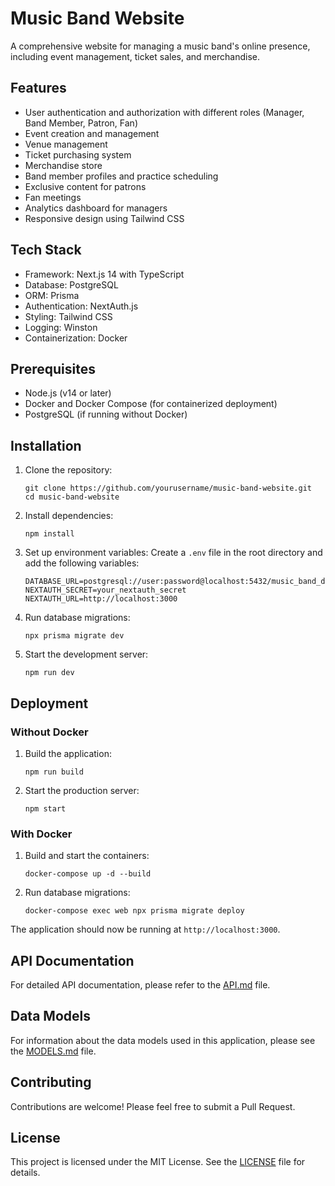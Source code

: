 # Music Band Website

A comprehensive website for managing a music band's online presence, including event management, ticket sales, and merchandise.

## Features

- User authentication and authorization with different roles (Manager, Band Member, Patron, Fan)
- Event creation and management
- Venue management
- Ticket purchasing system
- Merchandise store
- Band member profiles and practice scheduling
- Exclusive content for patrons
- Fan meetings
- Analytics dashboard for managers
- Responsive design using Tailwind CSS

## Tech Stack

- Framework: Next.js 14 with TypeScript
- Database: PostgreSQL
- ORM: Prisma
- Authentication: NextAuth.js
- Styling: Tailwind CSS
- Logging: Winston
- Containerization: Docker

## Prerequisites

- Node.js (v14 or later)
- Docker and Docker Compose (for containerized deployment)
- PostgreSQL (if running without Docker)

## Installation

1. Clone the repository:
   ```
   git clone https://github.com/yourusername/music-band-website.git
   cd music-band-website
   ```

2. Install dependencies:
   ```
   npm install
   ```

3. Set up environment variables:
   Create a `.env` file in the root directory and add the following variables:
   ```
   DATABASE_URL=postgresql://user:password@localhost:5432/music_band_db
   NEXTAUTH_SECRET=your_nextauth_secret
   NEXTAUTH_URL=http://localhost:3000
   ```

4. Run database migrations:
   ```
   npx prisma migrate dev
   ```

5. Start the development server:
   ```
   npm run dev
   ```

## Deployment

### Without Docker

1. Build the application:
   ```
   npm run build
   ```

2. Start the production server:
   ```
   npm start
   ```

### With Docker

1. Build and start the containers:
   ```
   docker-compose up -d --build
   ```

2. Run database migrations:
   ```
   docker-compose exec web npx prisma migrate deploy
   ```

The application should now be running at `http://localhost:3000`.

## API Documentation

For detailed API documentation, please refer to the [API.md](API.md) file.

## Data Models

For information about the data models used in this application, please see the [MODELS.md](MODELS.md) file.

## Contributing

Contributions are welcome! Please feel free to submit a Pull Request.

## License

This project is licensed under the MIT License. See the [LICENSE](LICENSE) file for details.
